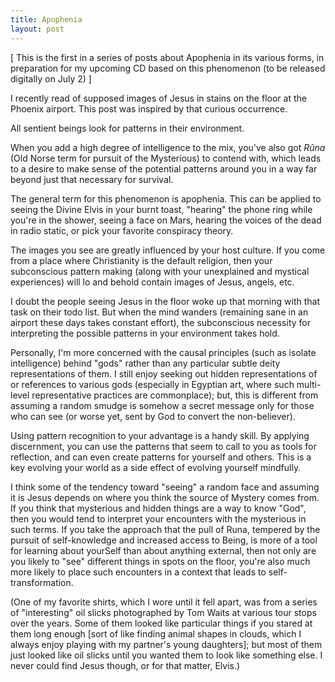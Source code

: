 ```yaml
---
title: Apophenia
layout: post
---
```


[ This is the first in a series of posts about Apophenia in its various forms, in preparation for my upcoming CD based on this phenomenon (to be released digitally on July 2) ]

I recently read of supposed images of Jesus in stains on the floor at the Phoenix airport. This post was inspired by that curious occurrence.

All sentient beings look for patterns in their environment.

When you add a high degree of intelligence to the mix, you've also got _Rûna_ (Old Norse term for pursuit of the Mysterious) to contend with, which leads to a desire to make sense of the potential patterns around you in a way far beyond just that necessary for survival.

The general term for this phenomenon is apophenia.  This can be applied to seeing the Divine Elvis in your burnt toast, "hearing" the phone ring while you're in the shower, seeing a face on Mars, hearing the voices of the dead in radio static, or pick your favorite conspiracy theory.

The images you see are greatly influenced by your host culture. If you come from a place where Christianity is the default religion, then your subconscious pattern making (along with your unexplained and mystical experiences) will lo and behold contain images of Jesus, angels, etc.

I doubt the people seeing Jesus in the floor woke up that morning with that task on their todo list. But when the mind wanders (remaining sane in an airport these days takes constant effort), the subconscious necessity for interpreting the possible patterns in your environment takes hold.

Personally, I'm more concerned with the causal principles (such as isolate intelligence) behind "gods" rather than any particular subtle deity representations of them. I still enjoy seeking out hidden representations of or references to various gods (especially in Egyptian art, where such multi-level representative practices are commonplace); but, this is different from assuming a random smudge is somehow a secret message only for those who can see (or worse yet, sent by God to convert the non-believer).

Using pattern recognition to your advantage is a handy skill.  By applying discernment, you can use the patterns that seem to call to you as tools for reflection, and can even create patterns for yourself and others.  This is a key evolving your world as a side effect of evolving yourself mindfully.

I think some of the tendency toward "seeing" a random face and assuming it is Jesus depends on where you think the source of Mystery comes from.  If you think that mysterious and hidden things are a way to know "God", then you would tend to interpret your encounters with the mysterious in such terms.  If you take the approach that the pull of Runa, tempered by the pursuit of self-knowledge and increased access to Being, is more of a tool for learning about yourSelf than about anything external, then not only are you likely to "see" different things in spots on the floor, you're also much more likely to place such encounters in a context that leads to self-transformation.

(One of my favorite shirts, which I wore until it fell apart, was from a series of "interesting" oil slicks photographed by Tom Waits at various tour stops over the years.  Some of them looked like particular things if you stared at them long enough [sort of like finding animal shapes in clouds, which I always enjoy playing with my partner's young daughters]; but most of them just looked like oil slicks until you wanted them to look like something else. I never could find Jesus though, or for that matter, Elvis.)

